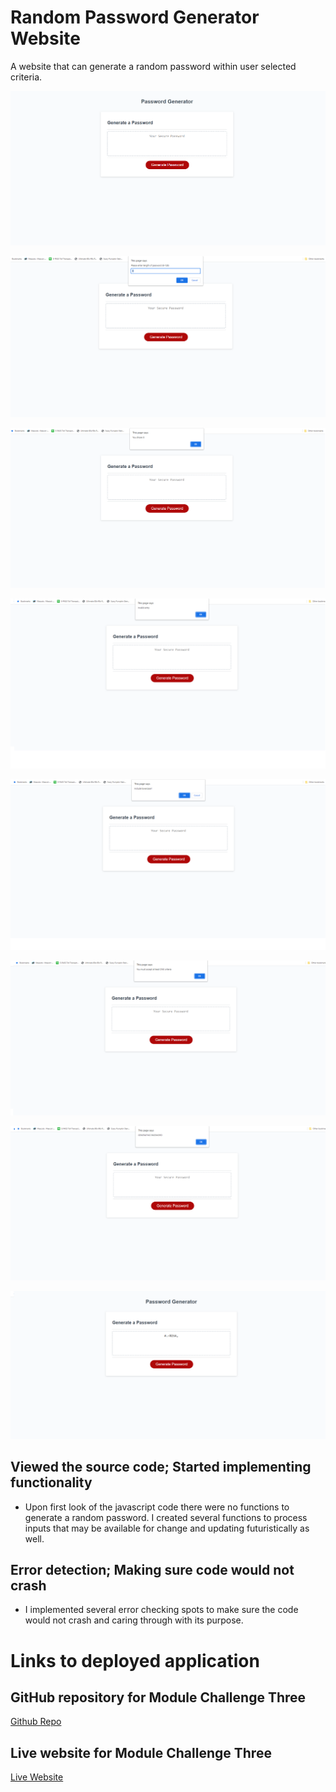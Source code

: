 # Random Password Generator Website

A website that can generate a random password within user selected criteria.

![This is a screenshot showing what you would see upon first visiting the website.](./assets/images/First-Load.png)

![This is a screenshot showing what happens after you click "Generate Password".](./assets/images/Upon-Click.png)

![This is a screenshot showing the confirmation of successful entry.](./assets/images/1st-Confirmation.png)

![This is a screenshot showing an invalid entry.](./assets/images/Invalid-Entry.png)

![This is a screenshot showing the question criteria for the password.](./assets/images/Question-Criteria.png)

![This is a screenshot showing if no criteria was selected during questioning.](./assets/images/Invalid-Criterias.png)

![This is a screenshot showing all criteria has been met and random password will be generated.](./assets/images/Confirmation-Generating.png)

![This is a screenshot showing the actual random generated password.](./assets/images/Generated-Password.png)

## Viewed the source code; Started implementing functionality

* Upon first look of the javascript code there were no functions to generate a random password. I created several functions to process inputs that may be available for change and updating futuristically as well.

## Error detection; Making sure code would not crash

* I implemented several error checking spots to make sure the code would not crash and caring through with its purpose.

# Links to deployed application

## GitHub repository for Module Challenge Three
[Github Repo](https://github.com/Quaz711/PasswordGenerator.git)


## Live website for Module Challenge Three
[Live Website](https://quaz711.github.io/PasswordGenerator/)